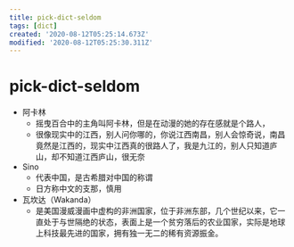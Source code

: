 ```yaml
---
title: pick-dict-seldom
tags: [dict]
created: '2020-08-12T05:25:14.673Z'
modified: '2020-08-12T05:25:30.311Z'
---
```


# pick-dict-seldom
- 阿卡林
  - 摇曳百合中的主角叫阿卡林，但是在动漫的她的存在感就是个路人，
  - 很像现实中的江西，别人问你哪的，你说江西南昌，别人会惊奇说，南昌竟然是江西的，现实中江西真的很路人了，我是九江的，别人只知道庐山，却不知道江西庐山，很无奈
- Sino
  - 代表中国，是古希腊对中国的称谓
  - 日方称中文的支那，慎用
- 瓦坎达（Wakanda）
  - 是美国漫威漫画中虚构的非洲国家，位于非洲东部，几个世纪以来，它一直处于与世隔绝的状态，表面上是一个贫穷落后的农业国家，实际是地球上科技最先进的国家，拥有独一无二的稀有资源振金。
